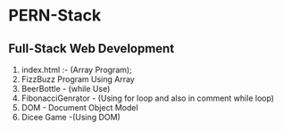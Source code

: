 # PERN-Stack
## Full-Stack Web Development
1) index.html :- (Array Program); 
2) FizzBuzz Program Using Array
3) BeerBottle - (while Use)
4) FibonacciGenrator - (Using for loop and also in comment while loop)
5) DOM - Document Object Model
6) Dicee Game -(Using DOM)
